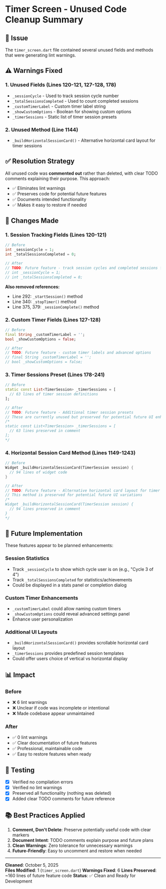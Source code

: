 # Timer Screen - Unused Code Cleanup Summary

## 🎯 Issue
The `timer_screen.dart` file contained several unused fields and methods that were generating lint warnings.

## ⚠️ Warnings Fixed

### 1. Unused Fields (Lines 120-121, 127-128, 178)
- `_sessionCycle` - Used to track session cycle number
- `_totalSessionsCompleted` - Used to count completed sessions  
- `_customTimerLabel` - Custom timer label string
- `_showCustomOptions` - Boolean for showing custom options
- `_timerSessions` - Static list of timer session presets

### 2. Unused Method (Line 1144)
- `_buildHorizontalSessionCard()` - Alternative horizontal card layout for timer sessions

## ✅ Resolution Strategy

All unused code was **commented out** rather than deleted, with clear TODO comments explaining their purpose. This approach:

- ✅ Eliminates lint warnings
- ✅ Preserves code for potential future features
- ✅ Documents intended functionality
- ✅ Makes it easy to restore if needed

## 📝 Changes Made

### 1. Session Tracking Fields (Lines 120-121)
```dart
// Before
int _sessionCycle = 1;
int _totalSessionsCompleted = 0;

// After
// TODO: Future feature - track session cycles and completed sessions for statistics
// int _sessionCycle = 1;
// int _totalSessionsCompleted = 0;
```

**Also removed references:**
- Line 292: `_startSession()` method
- Line 340: `_stopTimer()` method  
- Line 375, 379: `_sessionComplete()` method

### 2. Custom Timer Fields (Lines 127-128)
```dart
// Before
final String _customTimerLabel = '';
bool _showCustomOptions = false;

// After
// TODO: Future feature - custom timer labels and advanced options
// final String _customTimerLabel = '';
// bool _showCustomOptions = false;
```

### 3. Timer Sessions Preset (Lines 178-241)
```dart
// Before
static const List<TimerSession> _timerSessions = [
  // 63 lines of timer session definitions
];

// After
// TODO: Future feature - Additional timer session presets
// These are currently unused but preserved for potential future UI enhancements
/*
static const List<TimerSession> _timerSessions = [
  // 63 lines preserved in comment
];
*/
```

### 4. Horizontal Session Card Method (Lines 1149-1243)
```dart
// Before
Widget _buildHorizontalSessionCard(TimerSession session) {
  // 94 lines of widget code
}

// After
// TODO: Future feature - Alternative horizontal card layout for timer sessions
// This method is preserved for potential future UI variations
/*
Widget _buildHorizontalSessionCard(TimerSession session) {
  // 94 lines preserved in comment
}
*/
```

## 🔮 Future Implementation

These features appear to be planned enhancements:

### Session Statistics
- Track `_sessionCycle` to show which cycle user is on (e.g., "Cycle 3 of 4")
- Track `_totalSessionsCompleted` for statistics/achievements
- Could be displayed in a stats panel or completion dialog

### Custom Timer Enhancements  
- `_customTimerLabel` could allow naming custom timers
- `_showCustomOptions` could reveal advanced settings panel
- Enhance user personalization

### Additional UI Layouts
- `_buildHorizontalSessionCard()` provides scrollable horizontal card layout
- `_timerSessions` provides predefined session templates
- Could offer users choice of vertical vs horizontal display

## 📊 Impact

### Before
- ❌ 6 lint warnings
- ❌ Unclear if code was incomplete or intentional
- ❌ Made codebase appear unmaintained

### After  
- ✅ 0 lint warnings
- ✅ Clear documentation of future features
- ✅ Professional, maintainable code
- ✅ Easy to restore features when ready

## 🧪 Testing

- [x] Verified no compilation errors
- [x] Verified no lint warnings
- [x] Preserved all functionality (nothing was deleted)
- [x] Added clear TODO comments for future reference

## 📚 Best Practices Applied

1. **Comment, Don't Delete**: Preserve potentially useful code with clear markers
2. **Document Intent**: TODO comments explain purpose and future plans
3. **Clean Warnings**: Zero tolerance for unnecessary warnings
4. **Future-Friendly**: Easy to uncomment and restore when needed

---
**Cleaned**: October 5, 2025  
**Files Modified**: 1 (`timer_screen.dart`)
**Warnings Fixed**: 6
**Lines Preserved**: ~160 lines of future feature code
**Status**: ✅ Clean and Ready for Development
